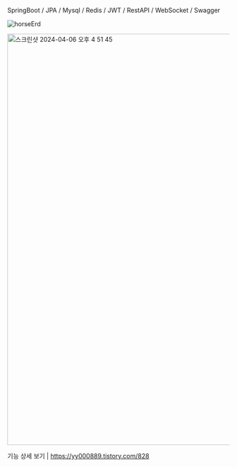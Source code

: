 SpringBoot / JPA / Mysql / Redis / JWT / RestAPI / WebSocket / Swagger 

![horseErd](https://github.com/Kim-Dayeong/HorseAuction/assets/114847045/15dec346-cfc1-4acc-80f1-3cc3c3f4f7f6)


<img width="930" alt="스크린샷 2024-04-06 오후 4 51 45" src="https://github.com/Kim-Dayeong/HorseAuction/assets/114847045/e2844dee-a997-4638-bd66-84c8b7feaee7">


기능 상세 보기 | https://yy000889.tistory.com/828  
